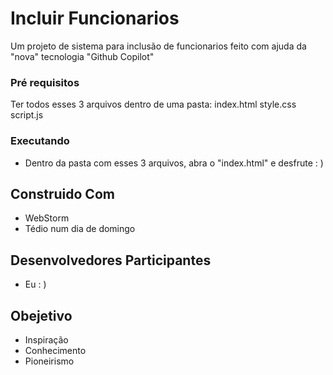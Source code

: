 # Incluir Funcionarios

Um projeto de sistema para inclusão de funcionarios feito com ajuda da "nova" tecnologia "Github Copilot"

### Pré requisitos

Ter todos esses 3 arquivos dentro de uma pasta:
index.html
style.css
script.js

### Executando

  - Dentro da pasta com esses 3 arquivos, abra o "index.html" e desfrute : )

## Construido Com

  - WebStorm
  - Tédio num dia de domingo


## Desenvolvedores Participantes

  - Eu : )

## Obejetivo

  - Inspiração
  - Conhecimento
  - Pioneirismo
